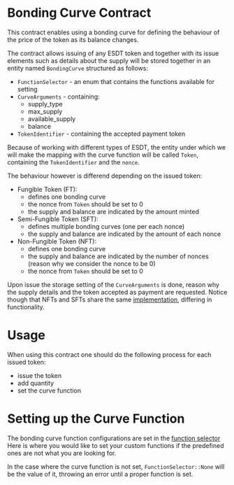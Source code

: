 # Bonding Curve Contract

This contract enables using a bonding curve for defining the behaviour of the price of the token as its balance changes.

The contract allows issuing of any ESDT token and together with its issue elements such as details about the supply will be stored together in an entity named `BondingCurve` structured as follows:
  - `FunctionSelector` - an enum that contains the functions available for setting
  - `CurveArguments` - containing:
    - supply_type
    - max_supply
    - available_supply
    - balance
  - `TokenIdentifier` - containing the accepted payment token
  
Because of working with different types of ESDT, the entity under which we will make the mapping with the curve function will be called `Token`, containing the `TokenIdentifier` and the `nonce`.

The behaviour however is differend depending on the issued token:
  - Fungible Token (FT):
    * defines one bonding curve
    * the nonce from `Token` should be set to 0
    * the supply and balance are indicated by the amount minted
  - Semi-Fungible Token (SFT):
    * defines multiple bonding curves (one per each nonce)
    * the supply and balance are indicated by the amount of each nonce
  - Non-Fungible Token (NFT):
    * defines one bonding curve
    * the supply and balance are indicated by the number of nonces (reason why we consider the nonce to be 0)
    * the nonce from `Token` should be set to 0


Upon issue the storage setting of the `CurveArguments` is done, reason why the supply details and the token accepted as payment are requested. Notice though that NFTs and SFTs share the same [implementation](docs/nft_and_sft.md), differing in functionality.

# Usage

When using this contract one should do the following process for each issued token:
  - issue the token
  - add quantity
  - set the curve function

# Setting up the Curve Function

The bonding curve function configurations are set in the [function selector](docs/selector.md)
Here is where you would like to set your custom functions if the predefined ones are not what you are looking for.

In the case where the curve function is not set, `FunctionSelector::None` will be the value of it, throwing an error until a proper function is set.